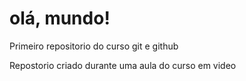 # olá, mundo!
 Primeiro repositorio do curso git e github

 Repostorio criado durante uma aula do curso em video
